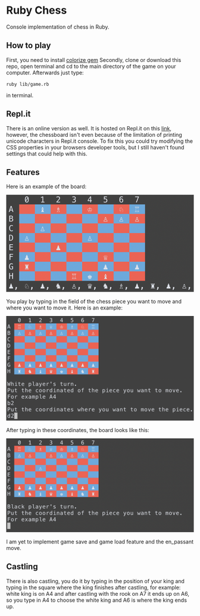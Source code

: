 # Ruby Chess

Console implementation of chess in Ruby.

## How to play
First, you need to install [colorize gem](https://rubygems.org/gems/colorize/versions/0.8.1)
Secondly, clone or download this repo, open terminal and cd to the main directory of the game on your computer.
Afterwards just type:  

    ruby lib/game.rb
in terminal.

## Repl.it
There is an online version as well. It is hosted on Repl.it on this [link](https://repl.it/@Amdrija/RubyChess), however, the chessboard isn't even because of the limitation of printing unicode characters in Repl.it console. To fix this you could try modifying the CSS properties in your browsers developer tools, but I still haven't found settings that could help with this.
## Features
Here is an example of the board:

![](res/Screen&#32;Shot&#32;2019-11-15&#32;at&#32;14.50.23.png)

You play by typing in the field of the chess piece you want to move and where you want to move it.
Here is an example:

![](res/Screen&#32;Shot&#32;2019-11-15&#32;at&#32;14.53.54.png)

After typing in these coordinates, the board looks like this:

![](res/Screen&#32;Shot&#32;2019-11-15&#32;at&#32;14.54.15.png)

I am yet to implement game save and game load feature and the en_passant move.
## Castling
There is also castling, you do it by typing in the position of your king and typing in the square where the king finishes
after castling, for example: white king is on A4 and after castling with the rook on A7 it ends up on A6, so you type
in A4 to choose the white king and A6 is where the king ends up.
